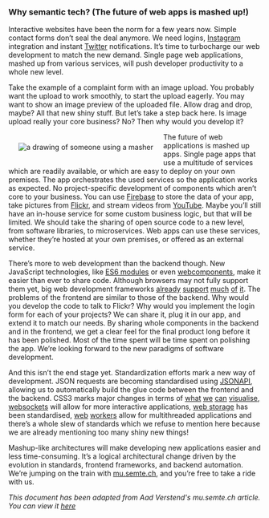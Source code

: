 ### Why semantic tech? (The future of web apps is mashed up!)
Interactive websites have been the norm for a few years now. Simple contact forms don’t seal the deal anymore. We need logins, [Instagram](https://www.instagram.com/) integration and instant [Twitter](https://twitter.com/) notifications. It’s time to turbocharge our web development to match the new demand. Single page web applications, mashed up from various services, will push developer productivity to a whole new level.

Take the example of a complaint form with an image upload. You probably want the upload to work smoothly, to start the upload eagerly. You may want to show an image preview of the uploaded file. Allow drag and drop, maybe? All that new shiny stuff. But let’s take a step back here. Is image upload really your core business? No? Then why would you develop it?

<img alt="a drawing of someone using a masher" src="https://mu.semte.ch/wp-content/uploads/2017/01/Future_is_mashed_up_c-1-200x300.png" align="left" style="margin: 20px;" />

The future of web applications is mashed up apps. Single page apps that use a multitude of services which are readily available, or which are easy to deploy on your own premises. The app orchestrates the used services so the application works as expected. No project-specific development of components which aren’t core to your business. You can use [Firebase](https://firebase.com/) to store the data of your app, take pictures from [Flickr](https://www.flickr.com/), and stream videos from [YouTube](https://www.youtube.com/). Maybe you’ll still have an in-house service for some custom business logic, but that will be limited. We should take the sharing of open source code to a new level, from software libraries, to microservices. Web apps can use these services, whether they’re hosted at your own premises, or offered as an external service.

There’s more to web development than the backend though. New JavaScript technologies, like [ES6 modules](http://www.ecma-international.org/ecma-262/6.0/#sec-modules) or even [webcomponents](http://webcomponents.org/), make it easier than ever to share code. Although browsers may not fully support them yet, big web development frameworks [already](https://guides.emberjs.com/v2.3.0/) [support](https://www.polymer-project.org/1.0/) [much](https://github.com/klaemo/react-es6) [of](https://github.com/gocardless/es6-angularjs) [it](https://guides.emberjs.com/v2.3.0/components/defining-a-component/). The problems of the frontend are similar to those of the backend. Why would you develop the code to talk to Flickr? Why would you implement the login form for each of your projects? We can share it, plug it in our app, and extend it to match our needs. By sharing whole components in the backend and in the frontend, we get a clear feel for the final product long before it has been polished. Most of the time spent will be time spent on polishing the app. We’re looking forward to the new paradigms of software development.

And this isn’t the end stage yet. Standardization efforts mark a new way of development. JSON requests are becoming standardised using [JSONAPI](http://jsonapi.org/), allowing us to automatically build the glue code between the frontend and the backend. CSS3 marks major changes in terms of [what](https://developer.mozilla.org/en-US/docs/Web/CSS/filter) [we](https://developer.mozilla.org/en-US/docs/Web/CSS/CSS_Flexible_Box_Layout/Using_CSS_flexible_boxes) [can](https://drafts.csswg.org/css-backgrounds-3/#border-radius) [visualise](https://drafts.csswg.org/css-transitions/), [websockets](http://www.html5rocks.com/en/tutorials/websockets/basics/) will allow for more interactive applications, [web storage](https://www.w3.org/TR/webstorage/#the-localstorage-attribute) has been standardised, [web](http://www.html5rocks.com/en/tutorials/workers/basics/) [workers](https://www.w3.org/TR/workers/) allow for multithreaded applications and there’s a whole slew of standards which we refuse to mention here because we are already mentioning too many shiny new things!

Mashup-like architectures will make developing new applications easier and less time-consuming. It’s a logical architectural change driven by the evolution in standards, frontend frameworks, and backend automation. We’re jumping on the train with [mu.semte.ch](http://mu.semte.ch/), and you’re free to take a ride with us.

*This document has been adapted from Aad Verstend's mu.semte.ch article. You can view it [here](https://mu.semte.ch/2017/01/14/the-future-of-web-apps-is-mashed-up/)*
